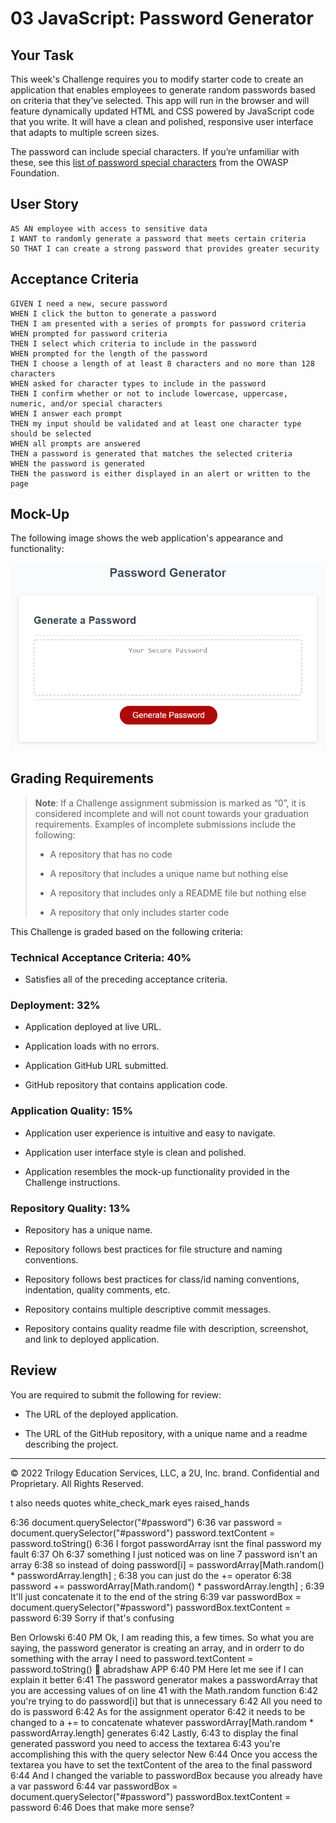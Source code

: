

# 03 JavaScript: Password Generator

## Your Task

This week's Challenge requires you to modify starter code to create an application that enables employees to generate random passwords based on criteria that they’ve selected. This app will run in the browser and will feature dynamically updated HTML and CSS powered by JavaScript code that you write. It will have a clean and polished, responsive user interface that adapts to multiple screen sizes.

The password can include special characters. If you’re unfamiliar with these, see this [list of password special characters](https://www.owasp.org/index.php/Password_special_characters) from the OWASP Foundation.

## User Story

```
AS AN employee with access to sensitive data
I WANT to randomly generate a password that meets certain criteria
SO THAT I can create a strong password that provides greater security
```

## Acceptance Criteria

```
GIVEN I need a new, secure password
WHEN I click the button to generate a password
THEN I am presented with a series of prompts for password criteria
WHEN prompted for password criteria
THEN I select which criteria to include in the password
WHEN prompted for the length of the password
THEN I choose a length of at least 8 characters and no more than 128 characters
WHEN asked for character types to include in the password
THEN I confirm whether or not to include lowercase, uppercase, numeric, and/or special characters
WHEN I answer each prompt
THEN my input should be validated and at least one character type should be selected
WHEN all prompts are answered
THEN a password is generated that matches the selected criteria
WHEN the password is generated
THEN the password is either displayed in an alert or written to the page
```

## Mock-Up

The following image shows the web application's appearance and functionality:

![The Password Generator application displays a red button to "Generate Password".](./Assets/03-javascript-homework-demo.png)

## Grading Requirements

> **Note**: If a Challenge assignment submission is marked as “0”, it is considered incomplete and will not count towards your graduation requirements. Examples of incomplete submissions include the following:
>
> * A repository that has no code
>
> * A repository that includes a unique name but nothing else
>
> * A repository that includes only a README file but nothing else
>
> * A repository that only includes starter code

This Challenge is graded based on the following criteria: 

### Technical Acceptance Criteria: 40%

* Satisfies all of the preceding acceptance criteria.

### Deployment: 32%

* Application deployed at live URL.

* Application loads with no errors.

* Application GitHub URL submitted.

* GitHub repository that contains application code.

### Application Quality: 15%

* Application user experience is intuitive and easy to navigate.

* Application user interface style is clean and polished.

* Application resembles the mock-up functionality provided in the Challenge instructions.

### Repository Quality: 13%

* Repository has a unique name.

* Repository follows best practices for file structure and naming conventions.

* Repository follows best practices for class/id naming conventions, indentation, quality comments, etc.

* Repository contains multiple descriptive commit messages.

* Repository contains quality readme file with description, screenshot, and link to deployed application.

## Review

You are required to submit the following for review:

* The URL of the deployed application.

* The URL of the GitHub repository, with a unique name and a readme describing the project.

- - -
© 2022 Trilogy Education Services, LLC, a 2U, Inc. brand. Confidential and Proprietary. All Rights Reserved.

t also needs quotes
white_check_mark
eyes
raised_hands





6:36
document.querySelector("#password")
6:36
var password = document.querySelector("#password")
password.textContent = password.toString()
6:36
I forgot passwordArray isnt the final password my fault
6:37
Oh
6:37
something I just noticed was on line 7 password isn't an array
6:38
so instead of doing password[i] = passwordArray[Math.random() * passwordArray.length] ;
6:38
you can just do the += operator
6:38
password += passwordArray[Math.random() * passwordArray.length] ;
6:39
It'll just concatenate it to the end of the string
6:39
var passwordBox = document.querySelector("#password")
passwordBox.textContent = password
6:39
Sorry if that's confusing


Ben Orlowski
  6:40 PM
Ok, I am reading this, a few times.
So what you are saying, the password generator is creating an array, and in orderr to do something with the array I need to password.textContent = password.toString()
:bust_in_silhouette:
abradshaw
APP  6:40 PM
Here let me see if I can explain it better
6:41
The password generator makes a passwordArray that you are accessing values of on line 41 with the Math.random function
6:42
you're trying to do password[i] but that is unnecessary
6:42
All you need to do is password
6:42
As for the assignment operator
6:42
it needs to be changed to a += to concatenate whatever passwordArray[Math.random * passwordArray.length] generates
6:42
Lastly,
6:43
to display the final generated password you need to access the textarea
6:43
you're accomplishing this with the query selector
New
6:44
Once you access the textarea you have to set the textContent of the area to the final password
6:44
And I changed the variable to passwordBox because you already have a var password
6:44
var passwordBox = document.querySelector("#password")
passwordBox.textContent = password
6:46
Does that make more sense?